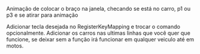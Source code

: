 Animação de colocar o braço na janela, checando se está no carro, p1 ou p3 e se atirar para animação

Adicionar tecla desejada no RegisterKeyMapping e trocar o comando opcionalmente.
Adicionar os carros nas ultimas linhas que você quer que funcione, se deixar sem a função irá funcionar em qualquer veiculo até em motos.
